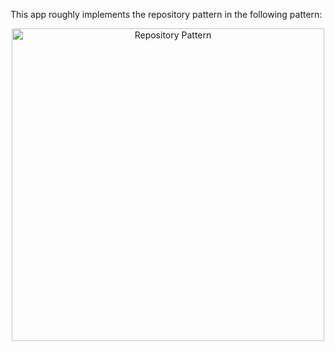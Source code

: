 This app roughly implements the repository pattern in the following pattern:

<p align="center">
<img src="public/screenshots/Repository Pattern.jpg" alt="Repository Pattern" width="500">
</p>
